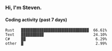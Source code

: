 ### Hi, I'm Steven.

#### Coding activity (past 7 days)
```
Rust   ▓▓▓▓▓▓▓▓▓▓▓▓▓▓▓▓▓▓▓▓▓▓▓▓▓▓▓▓▓▓  66.61%
Text   ▓▓▓▓▓▓▓▓▓▓                      24.10%
C#     ▓▓                               6.29%
other  ▓                                2.99%
```
